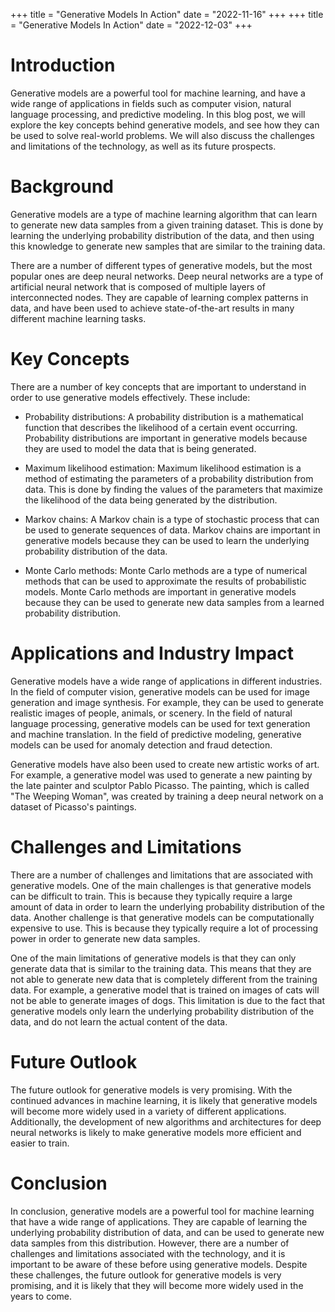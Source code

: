 +++
title = "Generative Models In Action"
date = "2022-11-16"
+++
+++
title = "Generative Models In Action"
date = "2022-12-03"
+++
# Introduction

Generative models are a powerful tool for machine learning, and have a wide range of applications in fields such as computer vision, natural language processing, and predictive modeling. In this blog post, we will explore the key concepts behind generative models, and see how they can be used to solve real-world problems. We will also discuss the challenges and limitations of the technology, as well as its future prospects.

# Background

Generative models are a type of machine learning algorithm that can learn to generate new data samples from a given training dataset. This is done by learning the underlying probability distribution of the data, and then using this knowledge to generate new samples that are similar to the training data.

There are a number of different types of generative models, but the most popular ones are deep neural networks. Deep neural networks are a type of artificial neural network that is composed of multiple layers of interconnected nodes. They are capable of learning complex patterns in data, and have been used to achieve state-of-the-art results in many different machine learning tasks.

# Key Concepts

There are a number of key concepts that are important to understand in order to use generative models effectively. These include:

- Probability distributions: A probability distribution is a mathematical function that describes the likelihood of a certain event occurring. Probability distributions are important in generative models because they are used to model the data that is being generated.

- Maximum likelihood estimation: Maximum likelihood estimation is a method of estimating the parameters of a probability distribution from data. This is done by finding the values of the parameters that maximize the likelihood of the data being generated by the distribution.

- Markov chains: A Markov chain is a type of stochastic process that can be used to generate sequences of data. Markov chains are important in generative models because they can be used to learn the underlying probability distribution of the data.

- Monte Carlo methods: Monte Carlo methods are a type of numerical methods that can be used to approximate the results of probabilistic models. Monte Carlo methods are important in generative models because they can be used to generate new data samples from a learned probability distribution.

# Applications and Industry Impact

Generative models have a wide range of applications in different industries. In the field of computer vision, generative models can be used for image generation and image synthesis. For example, they can be used to generate realistic images of people, animals, or scenery. In the field of natural language processing, generative models can be used for text generation and machine translation. In the field of predictive modeling, generative models can be used for anomaly detection and fraud detection.

Generative models have also been used to create new artistic works of art. For example, a generative model was used to generate a new painting by the late painter and sculptor Pablo Picasso. The painting, which is called "The Weeping Woman", was created by training a deep neural network on a dataset of Picasso's paintings.

# Challenges and Limitations

There are a number of challenges and limitations that are associated with generative models. One of the main challenges is that generative models can be difficult to train. This is because they typically require a large amount of data in order to learn the underlying probability distribution of the data. Another challenge is that generative models can be computationally expensive to use. This is because they typically require a lot of processing power in order to generate new data samples.

One of the main limitations of generative models is that they can only generate data that is similar to the training data. This means that they are not able to generate new data that is completely different from the training data. For example, a generative model that is trained on images of cats will not be able to generate images of dogs. This limitation is due to the fact that generative models only learn the underlying probability distribution of the data, and do not learn the actual content of the data.

# Future Outlook

The future outlook for generative models is very promising. With the continued advances in machine learning, it is likely that generative models will become more widely used in a variety of different applications. Additionally, the development of new algorithms and architectures for deep neural networks is likely to make generative models more efficient and easier to train.

# Conclusion

In conclusion, generative models are a powerful tool for machine learning that have a wide range of applications. They are capable of learning the underlying probability distribution of data, and can be used to generate new data samples from this distribution. However, there are a number of challenges and limitations associated with the technology, and it is important to be aware of these before using generative models. Despite these challenges, the future outlook for generative models is very promising, and it is likely that they will become more widely used in the years to come.